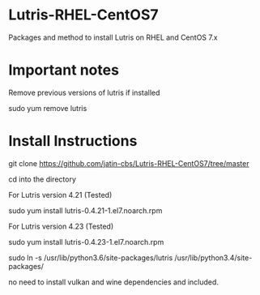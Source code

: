 # Lutris-RHEL-CentOS7
Packages and method to install Lutris on RHEL and CentOS 7.x

# Important notes

Remove previous versions of lutris if installed 

sudo yum remove lutris

# Install Instructions

git clone https://github.com/jatin-cbs/Lutris-RHEL-CentOS7/tree/master

cd into the directory 

For Lutris version 4.21 (Tested)

sudo yum install lutris-0.4.21-1.el7.noarch.rpm

For Lutris version 4.23 (Tested)

sudo yum install lutris-0.4.23-1.el7.noarch.rpm

sudo ln -s /usr/lib/python3.6/site-packages/lutris /usr/lib/python3.4/site-packages/


no need to install vulkan and wine dependencies and included. 
